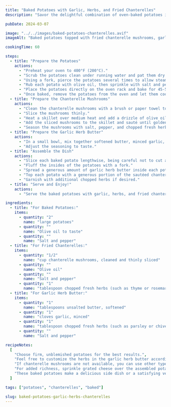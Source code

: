 ```yaml
---
title: "Baked Potatoes with Garlic, Herbs, and Fried Chanterelles"
description: "Savor the delightful combination of oven-baked potatoes infused with garlic and herbs, complemented by a crispy topping of fried chanterelle mushrooms."

pubDate: 2024-03-07

image: "../../images/baked-potatoes-chanterelles.avif"
imageAlt: "Baked potatoes topped with fried chanterelle mushrooms, garlic, and herbs"

cookingTime: 60

steps:
  - title: "Prepare the Potatoes"
    actions:
      - "Preheat your oven to 400°F (200°C)."
      - "Scrub the potatoes clean under running water and pat them dry with a kitchen towel."
      - "Using a fork, pierce the potatoes several times to allow steam to escape during baking."
      - "Rub each potato with olive oil, then sprinkle with salt and pepper."
      - "Place the potatoes directly on the oven rack and bake for 45-50 minutes, or until tender when pierced with a fork."
      - "Once baked, remove the potatoes from the oven and let them cool slightly."
  - title: "Prepare the Chanterelle Mushrooms"
    actions:
      - "Clean the chanterelle mushrooms with a brush or paper towel to remove any dirt."
      - "Slice the mushrooms thinly."
      - "Heat a skillet over medium heat and add a drizzle of olive oil."
      - "Add the sliced mushrooms to the skillet and sauté until golden brown and crispy, about 5-7 minutes."
      - "Season the mushrooms with salt, pepper, and chopped fresh herbs such as thyme or rosemary. Set aside."
  - title: "Prepare the Garlic Herb Butter"
    actions:
      - "In a small bowl, mix together softened butter, minced garlic, chopped fresh herbs (such as parsley or chives), salt, and pepper."
      - "Adjust the seasoning to taste."
  - title: "Assemble the Dish"
    actions:
      - "Slice each baked potato lengthwise, being careful not to cut all the way through."
      - "Fluff the insides of the potatoes with a fork."
      - "Spread a generous amount of garlic herb butter inside each potato."
      - "Top each potato with a generous portion of the sautéed chanterelle mushrooms."
      - "Garnish with additional chopped herbs if desired."
  - title: "Serve and Enjoy!"
    actions:
      - "Serve the baked potatoes with garlic, herbs, and fried chanterelles immediately, while still hot and crispy."

ingredients:
  - title: "For Baked Potatoes:"
    items:
      - quantity: "2"
        name: "large potatoes"
      - quantity: ""
        name: "Olive oil to taste"
      - quantity: ""
        name: "Salt and pepper"
  - title: "For Fried Chanterelles:"
    items:
      - quantity: "1/2"
        name: "cup chanterelle mushrooms, cleaned and thinly sliced"
      - quantity: ""
        name: "Olive oil"
      - quantity: ""
        name: "Salt and pepper"
      - quantity: "1"
        name: "tablespoon chopped fresh herbs (such as thyme or rosemary)"
  - title: "For Garlic Herb Butter:"
    items:
      - quantity: "1"
        name: "tablespoons unsalted butter, softened"
      - quantity: "1"
        name: "cloves garlic, minced"
      - quantity: "1"
        name: "tablespoon chopped fresh herbs (such as parsley or chives)"
      - quantity: ""
        name: "Salt and pepper"

recipeNotes:
  [
    "Choose firm, unblemished potatoes for the best results.",
    "Feel free to customize the herbs in the garlic herb butter according to your preference.",
    "If chanterelle mushrooms are not available, you can use other types of mushrooms such as cremini or shiitake.",
    "For added richness, sprinkle grated cheese over the assembled potatoes before serving.",
    "These baked potatoes make a delicious side dish or a satisfying vegetarian main course.",
  ]

tags: ["potatoes", "chanterelles", "baked"]

slug: baked-potatoes-garlic-herbs-chanterelles
---
```

